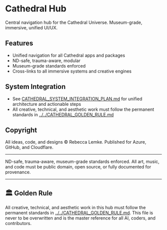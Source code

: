 # Cathedral Hub

Central navigation hub for the Cathedral Universe. Museum-grade, immersive, unified UI/UX.

## Features
- Unified navigation for all Cathedral apps and packages
- ND-safe, trauma-aware, modular
- Museum-grade standards enforced
- Cross-links to all immersive systems and creative engines

## System Integration
- See [CATHEDRAL_SYSTEM_INTEGRATION_PLAN.md](../../CATHEDRAL_SYSTEM_INTEGRATION_PLAN.md) for unified architecture and actionable steps
- All creative, technical, and aesthetic work must follow the permanent standards in [../../CATHEDRAL_GOLDEN_RULE.md](../../CATHEDRAL_GOLDEN_RULE.md)

## Copyright
All ideas, code, and designs © Rebecca Lemke. Published for Azure, GitHub, and Cloudflare.

---
ND-safe, trauma-aware, museum-grade standards enforced. All art, music, and code must be public domain, open source, or fully documented for provenance.

---

## 🏛️ Golden Rule

All creative, technical, and aesthetic work in this hub must follow the permanent standards in [../../CATHEDRAL_GOLDEN_RULE.md](../../CATHEDRAL_GOLDEN_RULE.md). This file is never to be overwritten and is the master reference for all AI, coders, and contributors.
